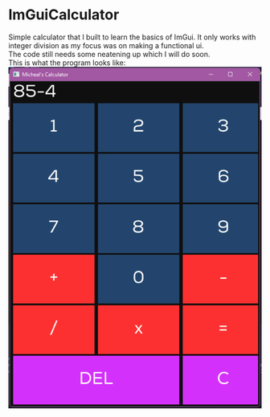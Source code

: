 # ImGuiCalculator
Simple calculator that I built to learn the basics of ImGui. It only works with integer division as my focus was on making a functional ui.  
The code still needs some neatening up which I will do soon.  
This is what the program looks like:  
![my calculator](https://raw.githubusercontent.com/MichealNestor01/ImGuiCalculator/main/ProgramRunning.png)
